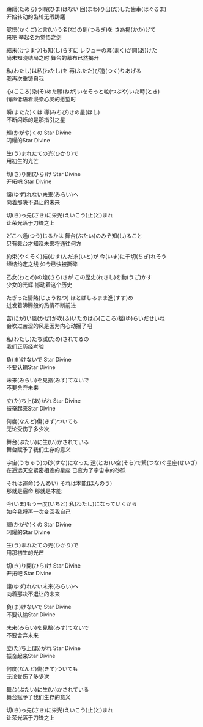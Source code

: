 躊躇(ためら)う暇(ひま)はない 回(まわ)り出(だ)した歯車(はぐるま)  
开始转动的齿轮无暇踌躇  

覚悟(かくご)と言(い)う名(な)の剣(つるぎ)を さあ掲(かか)げて  
来吧 举起名为觉悟之剑  

結末(けつまつ)も知(し)らずに レヴューの幕(まく)が開(あ)けた  
尚未知晓结局之时 舞台的幕布已然揭开  

私(わたし)は私(わたし)を 再(ふたた)び造(つく)りあげる  
我再次重铸自我  

心(こころ)染(そ)めた願(ねが)いをそっと呟(つぶや)いた時(とき)  
悄声低语着浸染心灵的愿望时  

瞬(またた)くは 導(みちび)きの星(ほし)  
不断闪烁的是那指引之星  

輝(かがや)くの Star Divine  
闪耀的Star Divine  

生(う)まれたての光(ひかり)で  
用初生的光芒  

切(き)り開(ひら)け Star Divine  
开拓吧 Star Divine  

譲(ゆず)れない未来(みらい)へ  
向着那决不退让的未来  

切(き)っ先(さき)に栄光(えいこう)止(と)まれ  
让荣光落于刀锋之上  

どこへ通(つう)じるかは 舞台(ぶたい)のみぞ知(し)ること  
只有舞台才知晓未来将通往何方  

約束(やくそく)結(むす)んだ糸(いと)が 今(いま)に千切(ちぎ)れそう  
缔结约定之线 如今已快被撕碎  

乙女(おとめ)の煌(きら)きが この歴史(れきし)を動(うご)かす  
少女的光辉 撼动着这个历史  

たぎった情熱(じょうねつ) ほとばしるまま進(すす)め  
迸发着沸腾般的热情不断前进  

苦(にが)い風(かぜ)が吹(ふ)いたのは心(こころ)揺(ゆ)らいだせいね  
会吹过苦涩的风是因为内心动摇了吧  

私(わたし)たち試(ため)されてるの  
我们正历经考验  

負(ま)けないで Star Divine  
不要认输Star Divine  

未来(みらい)を見捨(みす)てないで  
不要舍弃未来  

立(た)ち上(あ)がれ Star Divine  
振奋起来Star Divine  

何度(なんど)傷(きず)ついても  
无论受伤了多少次  

舞台(ぶたい)に生(い)かされている  
舞台赋予了我们生存的意义  

宇宙(うちゅう)の砂(すな)になった 遠(とお)い空(そら)で繋(つな)ぐ星座(せいざ)  
在遥远天空紧密相连的星座 已变为了宇宙中的砂砾  

それは運命(うんめい) それは本能(ほんのう)  
那就是宿命 那就是本能  

今(いま)もう一度(いちど) 私(わたし)になっていくから  
如今我将再一次变回我自己  

輝(かがや)くの Star Divine  
闪耀的Star Divine  

生(う)まれたての光(ひかり)で  
用那初生的光芒  

切(き)り開(ひら)け Star Divine  
开拓吧 Star Divine  

譲(ゆず)れない未来(みらい)へ  
向着那决不退让的未来  

負(ま)けないで Star Divine  
不要认输Star Divine  

未来(みらい)を見捨(みす)てないで  
不要舍弃未来  

立(た)ち上(あ)がれ Star Divine  
振奋起来Star Divine  

何度(なんど)傷(きず)ついても  
无论受伤了多少次  

舞台(ぶたい)に生(い)かされている  
舞台赋予了我们生存的意义 

切(き)っ先(さき)に栄光(えいこう)止(と)まれ  
让荣光落于刀锋之上  
